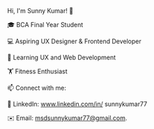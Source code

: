 Hi, I'm Sunny Kumar! 👋

🎓 BCA Final Year Student

💻 Aspiring UX Designer & Frontend Developer

🚀 Learning UX and Web Development

🏋️ Fitness Enthusiast

📫 Connect with me:

🔗 LinkedIn: www.linkedin.com/in/
sunnykumar77

✉️ Email: msdsunnykumar77@gmail.com.

<!---
LurexBot/LurexBot is a ✨ special ✨ repository because its `README.md` (this file) appears on your GitHub profile.
You can click the Preview link to take a look at your changes.
--->

